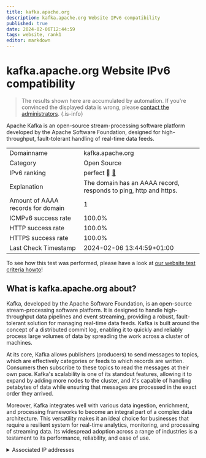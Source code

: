 ```yaml
---
title: kafka.apache.org
description: kafka.apache.org Website IPv6 compatibility
published: true
date: 2024-02-06T12:44:59
tags: website, rank1
editor: markdown
---
```


# kafka.apache.org Website IPv6 compatibility

> The results shown here are accumulated by automation. If you're convinced the displayed data is wrong, please [contact the administrators](/howto/chat). 
{.is-info}

Apache Kafka is an open-source stream-processing software platform developed by the Apache Software Foundation, designed for high-throughput, fault-tolerant handling of real-time data feeds.


|   |   |
| - | - |
| Domainname | kafka.apache.org
| Category | Open Source |
| IPv6 ranking | perfect :1st_place_medal: [🔗](/howto/ranking) |
| Explanation | The domain has an AAAA record, responds to ping, http and https. |
| Amount of AAAA records for domain | 1 |
| ICMPv6 success rate | 100.0%|
| HTTP success rate | 100.0% |
| HTTPS success rate | 100.0% |
| Last Check Timestamp | 2024-02-06 13:44:59+01:00 |

To see how this test was performed, please have a look at [our website test criteria howto](/howto/testcriteria/website)!


## What is kafka.apache.org about?
Kafka, developed by the Apache Software Foundation, is an open-source stream-processing software platform. It is designed to handle high-throughput data pipelines and event streaming, providing a robust, fault-tolerant solution for managing real-time data feeds. Kafka is built around the concept of a distributed commit log, enabling it to quickly and reliably process large volumes of data by spreading the work across a cluster of machines.

At its core, Kafka allows publishers (producers) to send messages to topics, which are effectively categories or feeds to which records are written. Consumers then subscribe to these topics to read the messages at their own pace. Kafka's scalability is one of its standout features, allowing it to expand by adding more nodes to the cluster, and it's capable of handling petabytes of data while ensuring that messages are processed in the exact order they arrived.

Moreover, Kafka integrates well with various data ingestion, enrichment, and processing frameworks to become an integral part of a complex data architecture. This versatility makes it an ideal choice for businesses that require a resilient system for real-time analytics, monitoring, and processing of streaming data. Its widespread adoption across a range of industries is a testament to its performance, reliability, and ease of use.



<details>
<summary>Associated IP addresses</summary>

2a04:4e42::644

</details>
